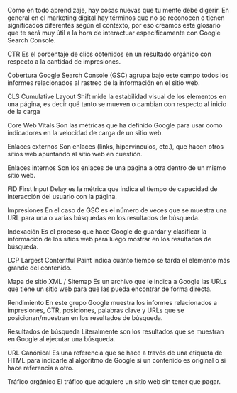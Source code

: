 Como en todo aprendizaje, hay cosas nuevas que tu mente debe digerir. En general en el marketing digital hay términos que no se reconocen o tienen significados diferentes según el contexto, por eso creamos este glosario que te será muy útil a la hora de interactuar específicamente con Google Search Console.

CTR
Es el porcentaje de clics obtenidos en un resultado orgánico con respecto a la cantidad de impresiones.

Cobertura
Google Search Console (GSC) agrupa bajo este campo todos los informes relacionados al rastreo de la información en el sitio web.

CLS
Cumulative Layout Shift mide la estabilidad visual de los elementos en una página, es decir qué tanto se mueven o cambian con respecto al inicio de la carga

Core Web Vitals
Son las métricas que ha definido Google para usar como indicadores en la velocidad de carga de un sitio web.

Enlaces externos
Son enlaces (links, hipervínculos, etc.), que hacen otros sitios web apuntando al sitio web en cuestión.

Enlaces internos
Son los enlaces de una página a otra dentro de un mismo sitio web.

FID
First Input Delay es la métrica que indica el tiempo de capacidad de interacción del usuario con la página.

Impresiones
En el caso de GSC es el número de veces que se muestra una URL para una o varias búsquedas en los resultados de búsqueda.

Indexación
Es el proceso que hace Google de guardar y clasificar la información de los sitios web para luego mostrar en los resultados de búsqueda.

LCP
Largest Contentful Paint indica cuánto tiempo se tarda el elemento más grande del contenido.

Mapa de sitio XML / Sitemap
Es un archivo que le indica a Google las URLs que tiene un sitio web para que las pueda encontrar de forma directa.

Rendimiento
En este grupo Google muestra los informes relacionados a impresiones, CTR, posiciones, palabras clave y URLs que se posicionan/muestran en los resultados de búsqueda.

Resultados de búsqueda
Literalmente son los resultados que se muestran en Google al ejecutar una búsqueda.

URL Canónical
Es una referencia que se hace a través de una etiqueta de HTML para indicarle al algoritmo de Google si un contenido es original o si hace referencia a otro.

Tráfico orgánico
El tráfico que adquiere un sitio web sin tener que pagar.
